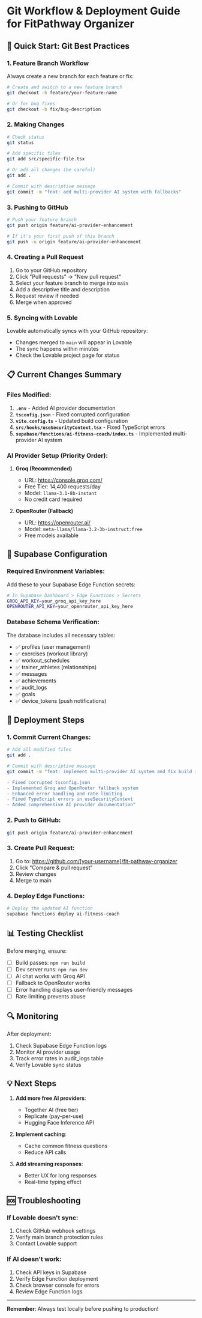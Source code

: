 # Git Workflow & Deployment Guide for FitPathway Organizer

## 🚀 Quick Start: Git Best Practices

### 1. **Feature Branch Workflow**

Always create a new branch for each feature or fix:

```bash
# Create and switch to a new feature branch
git checkout -b feature/your-feature-name

# Or for bug fixes
git checkout -b fix/bug-description
```

### 2. **Making Changes**

```bash
# Check status
git status

# Add specific files
git add src/specific-file.tsx

# Or add all changes (be careful)
git add .

# Commit with descriptive message
git commit -m "feat: add multi-provider AI system with fallbacks"
```

### 3. **Pushing to GitHub**

```bash
# Push your feature branch
git push origin feature/ai-provider-enhancement

# If it's your first push of this branch
git push -u origin feature/ai-provider-enhancement
```

### 4. **Creating a Pull Request**

1. Go to your GitHub repository
2. Click "Pull requests" → "New pull request"
3. Select your feature branch to merge into `main`
4. Add a descriptive title and description
5. Request review if needed
6. Merge when approved

### 5. **Syncing with Lovable**

Lovable automatically syncs with your GitHub repository:
- Changes merged to `main` will appear in Lovable
- The sync happens within minutes
- Check the Lovable project page for status

## 📋 Current Changes Summary

### Files Modified:
1. **`.env`** - Added AI provider documentation
2. **`tsconfig.json`** - Fixed corrupted configuration
3. **`vite.config.ts`** - Updated build configuration
4. **`src/hooks/useSecurityContext.tsx`** - Fixed TypeScript errors
5. **`supabase/functions/ai-fitness-coach/index.ts`** - Implemented multi-provider AI system

### AI Provider Setup (Priority Order):

1. **Groq (Recommended)**
   - URL: https://console.groq.com/
   - Free Tier: 14,400 requests/day
   - Model: `llama-3.1-8b-instant`
   - No credit card required

2. **OpenRouter (Fallback)**
   - URL: https://openrouter.ai/
   - Model: `meta-llama/llama-3.2-3b-instruct:free`
   - Free models available

## 🔧 Supabase Configuration

### Required Environment Variables:

Add these to your Supabase Edge Function secrets:

```bash
# In Supabase Dashboard > Edge Functions > Secrets
GROQ_API_KEY=your_groq_api_key_here
OPENROUTER_API_KEY=your_openrouter_api_key_here
```

### Database Schema Verification:

The database includes all necessary tables:
- ✅ profiles (user management)
- ✅ exercises (workout library)
- ✅ workout_schedules
- ✅ trainer_athletes (relationships)
- ✅ messages
- ✅ achievements
- ✅ audit_logs
- ✅ goals
- ✅ device_tokens (push notifications)

## 🚀 Deployment Steps

### 1. Commit Current Changes:

```bash
# Add all modified files
git add .

# Commit with descriptive message
git commit -m "feat: implement multi-provider AI system and fix build issues

- Fixed corrupted tsconfig.json
- Implemented Groq and OpenRouter fallback system
- Enhanced error handling and rate limiting
- Fixed TypeScript errors in useSecurityContext
- Added comprehensive AI provider documentation"
```

### 2. Push to GitHub:

```bash
git push origin feature/ai-provider-enhancement
```

### 3. Create Pull Request:

1. Go to: https://github.com/[your-username]/fit-pathway-organizer
2. Click "Compare & pull request"
3. Review changes
4. Merge to main

### 4. Deploy Edge Functions:

```bash
# Deploy the updated AI function
supabase functions deploy ai-fitness-coach
```

## 📊 Testing Checklist

Before merging, ensure:
- [ ] Build passes: `npm run build`
- [ ] Dev server runs: `npm run dev`
- [ ] AI chat works with Groq API
- [ ] Fallback to OpenRouter works
- [ ] Error handling displays user-friendly messages
- [ ] Rate limiting prevents abuse

## 🔍 Monitoring

After deployment:
1. Check Supabase Edge Function logs
2. Monitor AI provider usage
3. Track error rates in audit_logs table
4. Verify Lovable sync status

## 💡 Next Steps

1. **Add more free AI providers**:
   - Together AI (free tier)
   - Replicate (pay-per-use)
   - Hugging Face Inference API

2. **Implement caching**:
   - Cache common fitness questions
   - Reduce API calls

3. **Add streaming responses**:
   - Better UX for long responses
   - Real-time typing effect

## 🆘 Troubleshooting

### If Lovable doesn't sync:
1. Check GitHub webhook settings
2. Verify main branch protection rules
3. Contact Lovable support

### If AI doesn't work:
1. Check API keys in Supabase
2. Verify Edge Function deployment
3. Check browser console for errors
4. Review Edge Function logs

---

**Remember**: Always test locally before pushing to production!